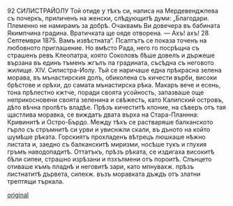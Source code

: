 ﻿92
СИЛИСТРАЙОЛУ
Той отиде у тѣхъ си, написа на Мердевенджпева съ почеркъ, приличенъ на женски, слѣдующитѣ думи:
„Благодари. Племенно не намирамъ за добрѣ. Очаквамъ Ви довечера въ бабината Якимпчина градина. Вратичката ще ояде отворена. — Ахъ! ахъ!
28 Септември 1875. Вамъ извѣстната“.
Псалтътъ се показа точенъ на любовното приглашение. Но вмѣсто Рада, него го посрѣщна съ страшенъ ревъ Клеопатра, която Соколовъ бѣше довелъ и държеше вързана въ единъ тъменъ жгълъ па градината, съсѣдна съ неговото жилище.
XIV.
Силистра-Иолу.
Тъй се наричаше една прѣкрасна зелена морава, въ мънастирския долъ, обиколена съ кичести върби, високи брѣстове и орѣхи, до самата мънастирска рѣка. Макаръ вече и есень, тона прѣлестно кжтче, поради своята усойность, запазваше още неприкосновени своята зеленина и свѣжесть, като Калипский островъ, дѣто вѣчна пролѣтъ владѣе. Прѣзъ кичеститѣ клоние, на сѣверъ отъ тая щастлива моравка, се виждатъ двата върха на Стара-Планнна: Кривинитѣ и Остро-Бърдо. Между тѣхъ се растваряше балканското гърло съ стръмнитѣ си урви и увиснжли скали, въ дъното на който шумѣше рѣката. Горскиятъ прохладенъ вѣтрецъ люшкаше нѣжно листата и, заедно съ балканскитѣ миризми, носѣше тукъ и глухия гръмъ наводопадитѣ. Оттатъкъ, прѣзъ рѣката, се издигаха високитѣ бѣли сипеи, страшно изрѣзани и пзхълмени отъ пороитѣ. Слънцето отиваше къмъ пладнѣ и неговитѣ зари, като мпнувахж. прѣзъ листнатитѣ дървета, сипехж. възъ моравката дъждъ отъ златни трептящи търкала.

[original](images/109.jpg)